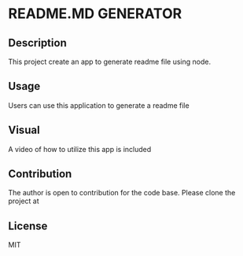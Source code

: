 # README.MD GENERATOR

##  Description 
This project create an app to generate readme file using node. 

## Usage
Users can use this application to generate a readme file 

## Visual
A video of how to utilize this app is included

## Contribution
The author is open to contribution for the code base. Please clone the project at 

## License
MIT
